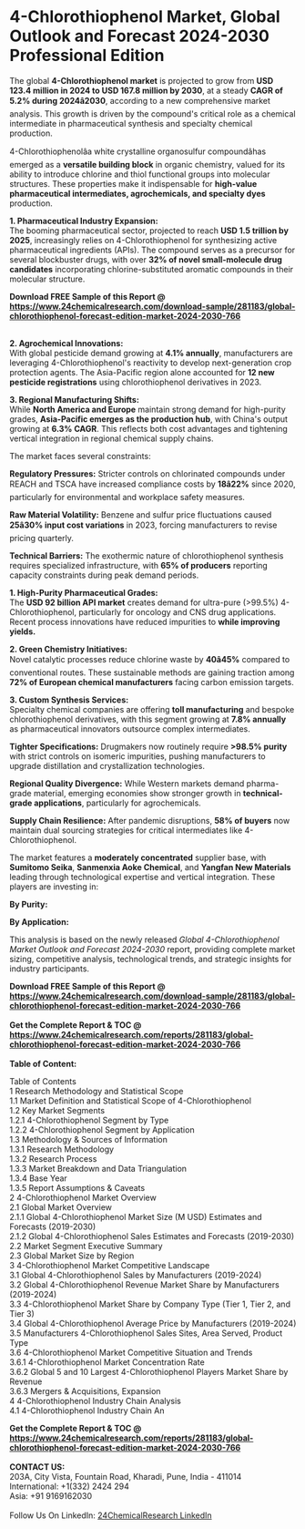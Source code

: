 <h1>4-Chlorothiophenol Market, Global Outlook and Forecast 2024-2030 Professional Edition</h1><p>The global <strong>4-Chlorothiophenol market</strong> is projected to grow from <strong>USD 123.4 million in 2024 to USD 167.8 million by 2030</strong>, at a steady <strong>CAGR of 5.2% during 2024â2030</strong>, according to a new comprehensive market analysis. This growth is driven by the compound's critical role as a chemical intermediate in pharmaceutical synthesis and specialty chemical production.</p><p>4-Chlorothiophenolâa white crystalline organosulfur compoundâhas emerged as a <strong>versatile building block</strong> in organic chemistry, valued for its ability to introduce chlorine and thiol functional groups into molecular structures. These properties make it indispensable for <strong>high-value pharmaceutical intermediates, agrochemicals, and specialty dyes</strong> production.</p><p><strong>1. Pharmaceutical Industry Expansion:</strong><br>
The booming pharmaceutical sector, projected to reach <strong>USD 1.5 trillion by 2025</strong>, increasingly relies on 4-Chlorothiophenol for synthesizing active pharmaceutical ingredients (APIs). The compound serves as a precursor for several blockbuster drugs, with over <strong>32% of novel small-molecule drug candidates</strong> incorporating chlorine-substituted aromatic compounds in their molecular structure.</p><div><b>Download FREE Sample of this Report @ 
            <a href="https://www.24chemicalresearch.com/download-sample/281183/global-chlorothiophenol-forecast-edition-market-2024-2030-766">
            https://www.24chemicalresearch.com/download-sample/281183/global-chlorothiophenol-forecast-edition-market-2024-2030-766</a></b></div><br><p><strong>2. Agrochemical Innovations:</strong><br>
With global pesticide demand growing at <strong>4.1% annually</strong>, manufacturers are leveraging 4-Chlorothiophenol's reactivity to develop next-generation crop protection agents. The Asia-Pacific region alone accounted for <strong>12 new pesticide registrations</strong> using chlorothiophenol derivatives in 2023.</p><p><strong>3. Regional Manufacturing Shifts:</strong><br>
While <strong>North America and Europe</strong> maintain strong demand for high-purity grades, <strong>Asia-Pacific emerges as the production hub</strong>, with China's output growing at <strong>6.3% CAGR</strong>. This reflects both cost advantages and tightening vertical integration in regional chemical supply chains.</p><p>The market faces several constraints:</p><p><strong>Regulatory Pressures:</strong> Stricter controls on chlorinated compounds under REACH and TSCA have increased compliance costs by <strong>18â22%</strong> since 2020, particularly for environmental and workplace safety measures.</p><p><strong>Raw Material Volatility:</strong> Benzene and sulfur price fluctuations caused <strong>25â30% input cost variations</strong> in 2023, forcing manufacturers to revise pricing quarterly.</p><p><strong>Technical Barriers:</strong> The exothermic nature of chlorothiophenol synthesis requires specialized infrastructure, with <strong>65% of producers</strong> reporting capacity constraints during peak demand periods.</p><p><strong>1. High-Purity Pharmaceutical Grades:</strong><br>
The <strong>USD 92 billion API market</strong> creates demand for ultra-pure (&gt;99.5%) 4-Chlorothiophenol, particularly for oncology and CNS drug applications. Recent process innovations have reduced impurities to <strong> while improving yields.</strong></p><p><strong>2. Green Chemistry Initiatives:</strong><br>
Novel catalytic processes reduce chlorine waste by <strong>40â45%</strong> compared to conventional routes. These sustainable methods are gaining traction among <strong>72% of European chemical manufacturers</strong> facing carbon emission targets.</p><p><strong>3. Custom Synthesis Services:</strong><br>
Specialty chemical companies are offering <strong>toll manufacturing</strong> and bespoke chlorothiophenol derivatives, with this segment growing at <strong>7.8% annually</strong> as pharmaceutical innovators outsource complex intermediates.</p><p><strong>Tighter Specifications:</strong> Drugmakers now routinely require <strong>&gt;98.5% purity</strong> with strict controls on isomeric impurities, pushing manufacturers to upgrade distillation and crystallization technologies.</p><p><strong>Regional Quality Divergence:</strong> While Western markets demand pharma-grade material, emerging economies show stronger growth in <strong>technical-grade applications</strong>, particularly for agrochemicals.</p><p><strong>Supply Chain Resilience:</strong> After pandemic disruptions, <strong>58% of buyers</strong> now maintain dual sourcing strategies for critical intermediates like 4-Chlorothiophenol.</p><p>The market features a <strong>moderately concentrated</strong> supplier base, with <strong>Sumitomo Seika</strong>, <strong>Sanmenxia Aoke Chemical</strong>, and <strong>Yangfan New Materials</strong> leading through technological expertise and vertical integration. These players are investing in:</p><p><strong>By Purity:</strong></p><p><strong>By Application:</strong></p><p>This analysis is based on the newly released <em>Global 4-Chlorothiophenol Market Outlook and Forecast 2024-2030</em> report, providing complete market sizing, competitive analysis, technological trends, and strategic insights for industry participants.</p><div><b>Download FREE Sample of this Report @ 
            <a href="https://www.24chemicalresearch.com/download-sample/281183/global-chlorothiophenol-forecast-edition-market-2024-2030-766">
            https://www.24chemicalresearch.com/download-sample/281183/global-chlorothiophenol-forecast-edition-market-2024-2030-766</a></b></div><br><div><b>Get the Complete Report & TOC @ 
            <a href="https://www.24chemicalresearch.com/reports/281183/global-chlorothiophenol-forecast-edition-market-2024-2030-766">
            https://www.24chemicalresearch.com/reports/281183/global-chlorothiophenol-forecast-edition-market-2024-2030-766</a></b></div><br>
            <b>Table of Content:</b><p>Table of Contents<br />
 1 Research Methodology and Statistical Scope<br />
 1.1 Market Definition and Statistical Scope of 4-Chlorothiophenol<br />
 1.2 Key Market Segments<br />
 1.2.1 4-Chlorothiophenol Segment by Type<br />
 1.2.2 4-Chlorothiophenol Segment by Application<br />
 1.3 Methodology & Sources of Information<br />
 1.3.1 Research Methodology<br />
 1.3.2 Research Process<br />
 1.3.3 Market Breakdown and Data Triangulation<br />
 1.3.4 Base Year<br />
 1.3.5 Report Assumptions & Caveats<br />
 2 4-Chlorothiophenol Market Overview<br />
 2.1 Global Market Overview<br />
 2.1.1 Global 4-Chlorothiophenol Market Size (M USD) Estimates and Forecasts (2019-2030)<br />
 2.1.2 Global 4-Chlorothiophenol Sales Estimates and Forecasts (2019-2030)<br />
 2.2 Market Segment Executive Summary<br />
 2.3 Global Market Size by Region<br />
 3 4-Chlorothiophenol Market Competitive Landscape<br />
 3.1 Global 4-Chlorothiophenol Sales by Manufacturers (2019-2024)<br />
 3.2 Global 4-Chlorothiophenol Revenue Market Share by Manufacturers (2019-2024)<br />
 3.3 4-Chlorothiophenol Market Share by Company Type (Tier 1, Tier 2, and Tier 3)<br />
 3.4 Global 4-Chlorothiophenol Average Price by Manufacturers (2019-2024)<br />
 3.5 Manufacturers 4-Chlorothiophenol Sales Sites, Area Served, Product Type<br />
 3.6 4-Chlorothiophenol Market Competitive Situation and Trends<br />
 3.6.1 4-Chlorothiophenol Market Concentration Rate<br />
 3.6.2 Global 5 and 10 Largest 4-Chlorothiophenol Players Market Share by Revenue<br />
 3.6.3 Mergers & Acquisitions, Expansion<br />
 4 4-Chlorothiophenol Industry Chain Analysis<br />
 4.1 4-Chlorothiophenol Industry Chain An</p><div><b>Get the Complete Report & TOC @ 
            <a href="https://www.24chemicalresearch.com/reports/281183/global-chlorothiophenol-forecast-edition-market-2024-2030-766">
            https://www.24chemicalresearch.com/reports/281183/global-chlorothiophenol-forecast-edition-market-2024-2030-766</a></b></div><br><b>CONTACT US:</b><br>
            203A, City Vista, Fountain Road, Kharadi, Pune, India - 411014<br>
            International: +1(332) 2424 294<br>
            Asia: +91 9169162030 <br><br>
            Follow Us On LinkedIn: <a href="https://www.linkedin.com/company/24chemicalresearch/">24ChemicalResearch LinkedIn</a>